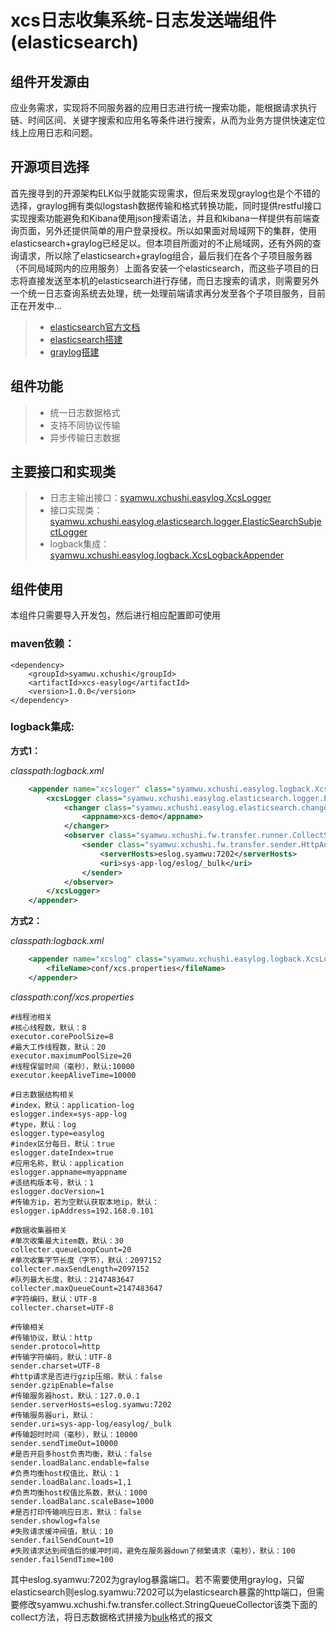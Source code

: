 # xcs日志收集系统-日志发送端组件(elasticsearch)


## 组件开发源由

应业务需求，实现将不同服务器的应用日志进行统一搜索功能，能根据请求执行链、时间区间、关键字搜索和应用名等条件进行搜索，从而为业务方提供快速定位线上应用日志和问题。


## 开源项目选择

首先搜寻到的开源架构ELK似乎就能实现需求，但后来发现graylog也是个不错的选择，graylog拥有类似logstash数据传输和格式转换功能，同时提供restful接口实现搜索功能避免和Kibana使用json搜索语法，并且和kibana一样提供有前端查询页面，另外还提供简单的用户登录授权。所以如果面对局域网下的集群，使用elasticsearch+graylog已经足以。但本项目所面对的不止局域网，还有外网的查询请求，所以除了elasticsearch+graylog组合，最后我们在各个子项目服务器（不同局域网内的应用服务）上面各安装一个elasticsearch，而这些子项目的日志将直接发送至本机的elasticsearch进行存储，而日志搜索的请求，则需要另外一个统一日志查询系统去处理，统一处理前端请求再分发至各个子项目服务，目前正在开发中...
 > * [elasticsearch官方文档](https://www.elastic.co/guide/cn/elasticsearch/guide/current/foreword_id.html)
 > * [elasticsearch搭建](https://my.oschina.net/itblog/blog/547250)
 > * [graylog搭建](https://blog.csdn.net/liukuan73/article/details/52525431)
 

## 组件功能

> * 统一日志数据格式
> * 支持不同协议传输
> * 异步传输日志数据


## 主要接口和实现类

> * 日志主输出接口：[syamwu.xchushi.easylog.XcsLogger](https://github.com/syamwu/xcs/blob/master/xcs-easylog/src/main/java/syamwu/xchushi/easylog/logback/XcsLogbackAppender.java)
> * 接口实现类：[syamwu.xchushi.easylog.elasticsearch.logger.ElasticSearchSubjectLogger](https://github.com/syamwu/xcs/blob/master/xcs-easylog/src/main/java/syamwu/xchushi/easylog/elasticsearch/logger/ElasticSearchSubjectLogger.java)
> * logback集成：[syamwu.xchushi.easylog.logback.XcsLogbackAppender](https://github.com/syamwu/xcs/blob/master/xcs-easylog/src/main/java/syamwu/xchushi/easylog/logback/XcsLogbackAppender.java)
    

## 组件使用
本组件只需要导入开发包，然后进行相应配置即可使用
### maven依赖：
```maven
<dependency>
    <groupId>syamwu.xchushi</groupId>
    <artifactId>xcs-easylog</artifactId>
    <version>1.0.0</version>
</dependency>
```

### logback集成:

**方式1：**

*classpath:logback.xml*
```xml
    <appender name="xcsloger" class="syamwu.xchushi.easylog.logback.XcsLogbackAppender">
        <xcsLogger class="syamwu.xchushi.easylog.elasticsearch.logger.ElasticSearchSubjectLogger">
            <changer class="syamwu.xchushi.easylog.elasticsearch.changer.ElasticsearchLogChanger">
                <appname>xcs-demo</appname>
            </changer>
            <observer class="syamwu.xchushi.fw.transfer.runner.CollectSenderObserverRunner">
                <sender class="syamwu.xchushi.fw.transfer.sender.HttpAndHttpsSender">
                    <serverHosts>eslog.syamwu:7202</serverHosts>
                    <uri>sys-app-log/eslog/_bulk</uri>
                </sender>
            </observer>
        </xcsLogger>
    </appender>
```

**方式2：**

*classpath:logback.xml*
```xml
    <appender name="xcslog" class="syamwu.xchushi.easylog.logback.XcsLogbackAppender">
        <fileName>conf/xcs.properties</fileName>
    </appender>
```
*classpath:conf/xcs.properties*

```properties
#线程池相关
#核心线程数，默认：8
executor.corePoolSize=8
#最大工作线程数，默认：20
executor.maximumPoolSize=20
#线程保留时间（毫秒），默认:10000
executor.keepAliveTime=10000

#日志数据结构相关
#index，默认：application-log
eslogger.index=sys-app-log
#type，默认：log
eslogger.type=easylog
#index区分每日，默认：true
eslogger.dateIndex=true
#应用名称，默认：application
eslogger.appname=myappname
#该结构版本号，默认：1
eslogger.docVersion=1
#传输方ip，若为空默认获取本地ip，默认：
eslogger.ipAddress=192.168.0.101

#数据收集器相关
#单次收集最大item数，默认：30
collecter.queueLoopCount=20
#单次收集字节长度（字节），默认：2097152
collecter.maxSendLength=2097152
#队列最大长度，默认：2147483647
collecter.maxQueueCount=2147483647
#字符编码，默认：UTF-8
collecter.charset=UTF-8

#传输相关
#传输协议，默认：http
sender.protocol=http
#传输字符编码，默认：UTF-8
sender.charset=UTF-8
#http请求是否进行gzip压缩，默认：false
sender.gzipEnable=false
#传输服务器host，默认：127.0.0.1
sender.serverHosts=eslog.syamwu:7202
#传输服务器uri，默认：
sender.uri=sys-app-log/easylog/_bulk
#传输超时时间（毫秒），默认：10000
sender.sendTimeOut=10000
#是否开启多host负责均衡，默认：false
sender.loadBalanc.endable=false
#负责均衡host权值比，默认：1
sender.loadBalanc.loads=1,1
#负责均衡host权值比系数，默认：1000
sender.loadBalanc.scaleBase=1000
#是否打印传输响应日志，默认：false
sender.showlog=false
#失败请求缓冲阀值，默认：10
sender.failSendCount=10
#失败请求达到阀值后的缓冲时间，避免在服务器down了频繁请求（毫秒），默认：100
sender.failSendTime=100
```
其中eslog.syamwu:7202为graylog暴露端口。若不需要使用graylog，只留elasticsearch则eslog.syamwu:7202可以为elasticsearch暴露的http端口，但需要修改syamwu.xchushi.fw.transfer.collect.StringQueueCollector该类下面的collect方法，将日志数据格式拼接为[bulk](https://www.elastic.co/guide/cn/elasticsearch/guide/current/bulk.html)格式的报文